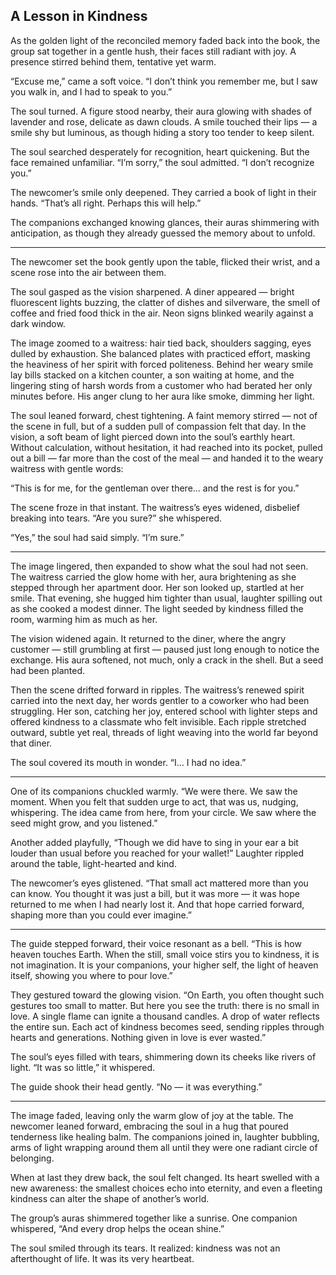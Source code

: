 ## A Lesson in Kindness

As the golden light of the reconciled memory faded back into the book, the group sat together in a gentle hush, their faces still radiant with joy. A presence stirred behind them, tentative yet warm.

“Excuse me,” came a soft voice. “I don’t think you remember me, but I saw you walk in, and I had to speak to you.”

The soul turned. A figure stood nearby, their aura glowing with shades of lavender and rose, delicate as dawn clouds. A smile touched their lips — a smile shy but luminous, as though hiding a story too tender to keep silent.

The soul searched desperately for recognition, heart quickening. But the face remained unfamiliar. “I’m sorry,” the soul admitted. “I don’t recognize you.”

The newcomer’s smile only deepened. They carried a book of light in their hands. “That’s all right. Perhaps this will help.”

The companions exchanged knowing glances, their auras shimmering with anticipation, as though they already guessed the memory about to unfold.

---

The newcomer set the book gently upon the table, flicked their wrist, and a scene rose into the air between them.

The soul gasped as the vision sharpened. A diner appeared — bright fluorescent lights buzzing, the clatter of dishes and silverware, the smell of coffee and fried food thick in the air. Neon signs blinked wearily against a dark window.

The image zoomed to a waitress: hair tied back, shoulders sagging, eyes dulled by exhaustion. She balanced plates with practiced effort, masking the heaviness of her spirit with forced politeness. Behind her weary smile lay bills stacked on a kitchen counter, a son waiting at home, and the lingering sting of harsh words from a customer who had berated her only minutes before. His anger clung to her aura like smoke, dimming her light.

The soul leaned forward, chest tightening. A faint memory stirred — not of the scene in full, but of a sudden pull of compassion felt that day. In the vision, a soft beam of light pierced down into the soul’s earthly heart. Without calculation, without hesitation, it had reached into its pocket, pulled out a bill — far more than the cost of the meal — and handed it to the weary waitress with gentle words:

“This is for me, for the gentleman over there… and the rest is for you.”

The scene froze in that instant. The waitress’s eyes widened, disbelief breaking into tears. “Are you sure?” she whispered.

“Yes,” the soul had said simply. “I’m sure.”

---

The image lingered, then expanded to show what the soul had not seen. The waitress carried the glow home with her, aura brightening as she stepped through her apartment door. Her son looked up, startled at her smile. That evening, she hugged him tighter than usual, laughter spilling out as she cooked a modest dinner. The light seeded by kindness filled the room, warming him as much as her.

The vision widened again. It returned to the diner, where the angry customer — still grumbling at first — paused just long enough to notice the exchange. His aura softened, not much, only a crack in the shell. But a seed had been planted.

Then the scene drifted forward in ripples. The waitress’s renewed spirit carried into the next day, her words gentler to a coworker who had been struggling. Her son, catching her joy, entered school with lighter steps and offered kindness to a classmate who felt invisible. Each ripple stretched outward, subtle yet real, threads of light weaving into the world far beyond that diner.

The soul covered its mouth in wonder. “I… I had no idea.”

---

One of its companions chuckled warmly. “We were there. We saw the moment. When you felt that sudden urge to act, that was us, nudging, whispering. The idea came from here, from your circle. We saw where the seed might grow, and you listened.”

Another added playfully, “Though we did have to sing in your ear a bit louder than usual before you reached for your wallet!” Laughter rippled around the table, light-hearted and kind.

The newcomer’s eyes glistened. “That small act mattered more than you can know. You thought it was just a bill, but it was more — it was hope returned to me when I had nearly lost it. And that hope carried forward, shaping more than you could ever imagine.”

---

The guide stepped forward, their voice resonant as a bell. “This is how heaven touches Earth. When the still, small voice stirs you to kindness, it is not imagination. It is your companions, your higher self, the light of heaven itself, showing you where to pour love.”

They gestured toward the glowing vision. “On Earth, you often thought such gestures too small to matter. But here you see the truth: there is no small in love. A single flame can ignite a thousand candles. A drop of water reflects the entire sun. Each act of kindness becomes seed, sending ripples through hearts and generations. Nothing given in love is ever wasted.”

The soul’s eyes filled with tears, shimmering down its cheeks like rivers of light. “It was so little,” it whispered.

The guide shook their head gently. “No — it was everything.”

---

The image faded, leaving only the warm glow of joy at the table. The newcomer leaned forward, embracing the soul in a hug that poured tenderness like healing balm. The companions joined in, laughter bubbling, arms of light wrapping around them all until they were one radiant circle of belonging.

When at last they drew back, the soul felt changed. Its heart swelled with a new awareness: the smallest choices echo into eternity, and even a fleeting kindness can alter the shape of another’s world.

The group’s auras shimmered together like a sunrise. One companion whispered, “And every drop helps the ocean shine.”

The soul smiled through its tears. It realized: kindness was not an afterthought of life. It was its very heartbeat.

